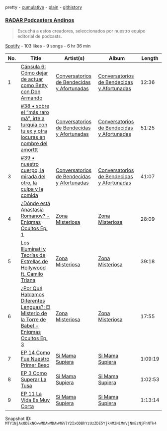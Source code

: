 pretty - [cumulative](/playlists/cumulative/37i9dQZF1DWURpudUPHCVg.md) - [plain](/playlists/plain/37i9dQZF1DWURpudUPHCVg) - [githistory](https://github.githistory.xyz/mackorone/spotify-playlist-archive/blob/main/playlists/plain/37i9dQZF1DWURpudUPHCVg)

### [RADAR Podcasters Andinos](https://open.spotify.com/playlist/37i9dQZF1DWURpudUPHCVg)

> Escucha a estos creadores, seleccionados por nuestro equipo editorial de podcasts.

[Spotify](https://open.spotify.com/user/spotify) - 103 likes - 9 songs - 6 hr 36 min

| No. | Title | Artist(s) | Album | Length |
|---|---|---|---|---|
| 1 | [Cápsula 6: Cómo dejar de actuar como Betty con Don Armando ](https://open.spotify.com/episode/32NQMEXCZksk4A3H7TYaXn) | [Conversatorios de Bendecidas y Afortunadas](https://open.spotify.com/show/2tHeUnJ1VOrxisw5avnbg2) | [Conversatorios de Bendecidas y Afortunadas](https://open.spotify.com/show/2tHeUnJ1VOrxisw5avnbg2) | 12:36 |
| 2 | [\#38 • sobre el “más raro má”, irte a turquía con tu ex y otra locuras en nombre del amorttt](https://open.spotify.com/episode/2PRA5x9voOHTZq0rlJLxsx) | [Conversatorios de Bendecidas y Afortunadas](https://open.spotify.com/show/2tHeUnJ1VOrxisw5avnbg2) | [Conversatorios de Bendecidas y Afortunadas](https://open.spotify.com/show/2tHeUnJ1VOrxisw5avnbg2) | 51:25 |
| 3 | [\#39 • nuestro cuerpo, la mirada del otro, la culpa y la comida](https://open.spotify.com/episode/3PTyO8ap6ACstCi77dhzLN) | [Conversatorios de Bendecidas y Afortunadas](https://open.spotify.com/show/2tHeUnJ1VOrxisw5avnbg2) | [Conversatorios de Bendecidas y Afortunadas](https://open.spotify.com/show/2tHeUnJ1VOrxisw5avnbg2) | 41:07 |
| 4 | [¿Dónde está Anastasia Romanov? \- Enigmas Ocultos Ep\. 1](https://open.spotify.com/episode/4IVyT2Qvlp6PGY8K1EaXuA) | [Zona Misteriosa ](https://open.spotify.com/show/2bD9TpDoenXneLPYA9q0gz) | [Zona Misteriosa ](https://open.spotify.com/show/2bD9TpDoenXneLPYA9q0gz) | 28:09 |
| 5 | [Los Illuminati y Teorías de Estrellas de Hollywood ft\. Camilo Triana](https://open.spotify.com/episode/1KuwsIYwGzDTvmxkU7rTBO) | [Zona Misteriosa ](https://open.spotify.com/show/2bD9TpDoenXneLPYA9q0gz) | [Zona Misteriosa ](https://open.spotify.com/show/2bD9TpDoenXneLPYA9q0gz) | 39:18 |
| 6 | [¿Por Qué Hablamos Diferentes Lenguas?: El Misterio de la Torre de Babel \- Enigmas Ocultos Ep\. 3](https://open.spotify.com/episode/3A9e2w7CAzJJrpbfpvE9Wt) | [Zona Misteriosa ](https://open.spotify.com/show/2bD9TpDoenXneLPYA9q0gz) | [Zona Misteriosa ](https://open.spotify.com/show/2bD9TpDoenXneLPYA9q0gz) | 17:55 |
| 7 | [EP 14 Como Fue Nuestro Primer Beso](https://open.spotify.com/episode/0JihBpQg4rnBRsY4wTrNQe) | [Si Mama Supiera](https://open.spotify.com/show/5ktHb1M3MPPMnZhyaG63kv) | [Si Mama Supiera](https://open.spotify.com/show/5ktHb1M3MPPMnZhyaG63kv) | 1:09:19 |
| 8 | [EP 3 Como Superar La Tusa](https://open.spotify.com/episode/53k5uKfHp7FMUu5WMJ5e7P) | [Si Mama Supiera](https://open.spotify.com/show/5ktHb1M3MPPMnZhyaG63kv) | [Si Mama Supiera](https://open.spotify.com/show/5ktHb1M3MPPMnZhyaG63kv) | 1:02:53 |
| 9 | [EP 11 La Vida Es Muy Corta](https://open.spotify.com/episode/7r6SqShtn2nQUdcbjnKZpw) | [Si Mama Supiera](https://open.spotify.com/show/5ktHb1M3MPPMnZhyaG63kv) | [Si Mama Supiera](https://open.spotify.com/show/5ktHb1M3MPPMnZhyaG63kv) | 1:13:14 |

Snapshot ID: `MTY1NjAxODExNCwwMDAwMDAwMGVlY2IxODBhYzUzZDE5Yjk4M2NiMmVjNmEzNjFhNTk4`
